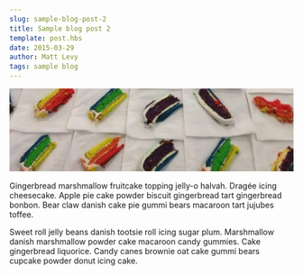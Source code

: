 ```yaml
---
slug: sample-blog-post-2
title: Sample blog post 2
template: post.hbs
date: 2015-03-29
author: Matt Levy
tags: sample blog
---
```


![](/images/sample-blog-post.jpg)

Gingerbread marshmallow fruitcake topping jelly-o halvah. Dragée icing cheesecake. Apple pie cake powder biscuit gingerbread tart gingerbread bonbon. Bear claw danish cake pie gummi bears macaroon tart jujubes toffee.

Sweet roll jelly beans danish tootsie roll icing sugar plum. Marshmallow danish marshmallow powder cake macaroon candy gummies. Cake gingerbread liquorice. Candy canes brownie oat cake gummi bears cupcake powder donut icing cake.
